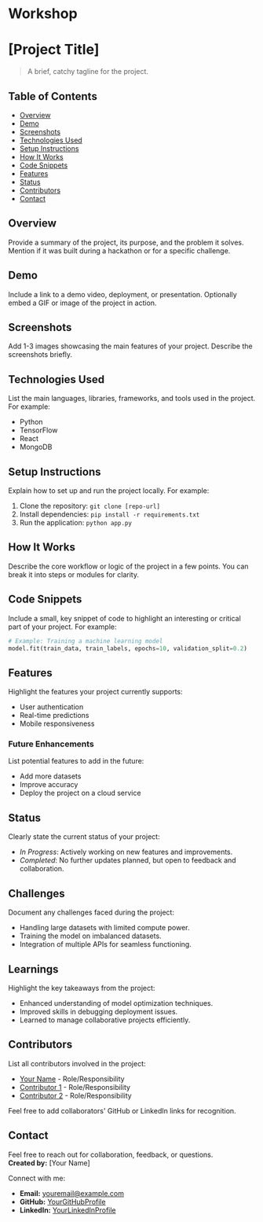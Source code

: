 # Workshop
# [Project Title]
> A brief, catchy tagline for the project.

## Table of Contents
* [Overview](#overview)
* [Demo](#demo)
* [Screenshots](#screenshots)
* [Technologies Used](#technologies-used)
* [Setup Instructions](#setup-instructions)
* [How It Works](#how-it-works)
* [Code Snippets](#code-snippets)
* [Features](#features)
* [Status](#status)
* [Contributors](#contributors)
* [Contact](#contact)

## Overview
Provide a summary of the project, its purpose, and the problem it solves. Mention if it was built during a hackathon or for a specific challenge.

## Demo
Include a link to a demo video, deployment, or presentation. Optionally embed a GIF or image of the project in action.

## Screenshots
Add 1-3 images showcasing the main features of your project. Describe the screenshots briefly.

## Technologies Used
List the main languages, libraries, frameworks, and tools used in the project. For example:
* Python
* TensorFlow
* React
* MongoDB

## Setup Instructions
Explain how to set up and run the project locally. For example:
1. Clone the repository: `git clone [repo-url]`
2. Install dependencies: `pip install -r requirements.txt`
3. Run the application: `python app.py`

## How It Works
Describe the core workflow or logic of the project in a few points. You can break it into steps or modules for clarity.

## Code Snippets
Include a small, key snippet of code to highlight an interesting or critical part of your project. For example:
````python
# Example: Training a machine learning model
model.fit(train_data, train_labels, epochs=10, validation_split=0.2)

````

## Features
Highlight the features your project currently supports:
* User authentication
* Real-time predictions
* Mobile responsiveness

### Future Enhancements
List potential features to add in the future:
* Add more datasets
* Improve accuracy
* Deploy the project on a cloud service

## Status
Clearly state the current status of your project:
* _In Progress_: Actively working on new features and improvements.
* _Completed_: No further updates planned, but open to feedback and collaboration.

## Challenges
Document any challenges faced during the project:
* Handling large datasets with limited compute power.
* Training the model on imbalanced datasets.
* Integration of multiple APIs for seamless functioning.

## Learnings
Highlight the key takeaways from the project:
* Enhanced understanding of model optimization techniques.
* Improved skills in debugging deployment issues.
* Learned to manage collaborative projects efficiently.

## Contributors
List all contributors involved in the project:
* [Your Name](https://github.com/YourGitHubProfile) - Role/Responsibility  
* [Contributor 1](https://github.com/Contributor1) - Role/Responsibility  
* [Contributor 2](https://github.com/Contributor2) - Role/Responsibility  

Feel free to add collaborators' GitHub or LinkedIn links for recognition.

## Contact
Feel free to reach out for collaboration, feedback, or questions.  
**Created by:** [Your Name]  

Connect with me:  
* **Email:** [youremail@example.com](mailto:youremail@example.com)  
* **GitHub:** [YourGitHubProfile](https://github.com/harshbg)  
* **LinkedIn:** [YourLinkedInProfile](https://linkedin.com/in/harshbg)  
